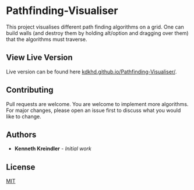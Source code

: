 # Pathfinding-Visualiser

This project visualises different path finding algorithms on a grid. One can build walls (and destroy them by holding alt/option and dragging over them) that the algorithms must traverse.

## View Live Version

Live version can be found here [kdkhd.github.io/Pathfinding-Visualiser/](https://kdkhd.github.io/Pathfinding-Visualiser/).


## Contributing
Pull requests are welcome. You are welcome to implement more algorithms. For major changes, please open an issue first to discuss what you would like to change.

## Authors

* **Kenneth Kreindler** - *Initial work*

## License

[MIT](https://choosealicense.com/licenses/mit/)
